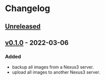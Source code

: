 # Changelog

## [Unreleased]

## [v0.1.0] - 2022-03-06

### Added

- backup all images from a Nexus3 server.
- upload all images to another Nexus3 server.

[Unreleased]: https://github.com/030/p2iwd/compare/v0.1.0...HEAD
[v0.1.0]: https://github.com/030/p2iwd/releases/tag/v0.1.0
